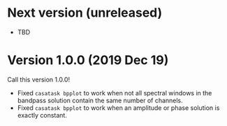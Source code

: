 # Next version (unreleased)

- TBD

# Version 1.0.0 (2019 Dec 19)

Call this version 1.0.0!

- Fixed `casatask bpplot` to work when not all spectral windows in the
  bandpass solution contain the same number of channels.
- Fixed `casatask bpplot` to work when an amplitude or phase solution is
  exactly constant.

